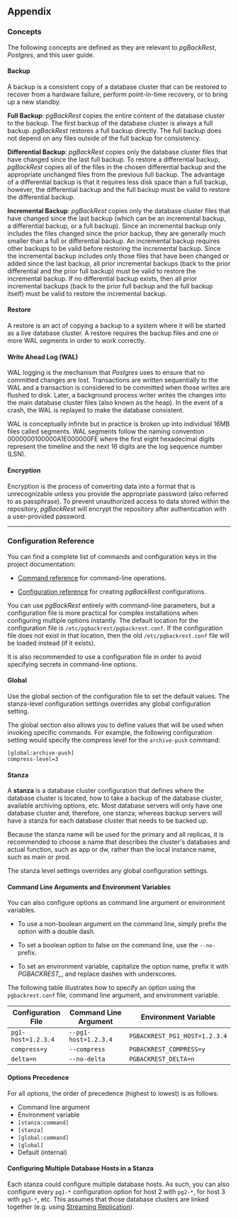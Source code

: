 ## Appendix

### Concepts

The following concepts are defined as they are relevant to _pgBackRest_, _Postgres_, and this user guide.

#### Backup

A backup is a consistent copy of a database cluster that can be restored to recover from a hardware failure, perform point-in-time recovery, or to bring up a new standby.

**Full Backup**: _pgBackRest_ copies the entire content of the database cluster to the backup. The first backup of the database cluster is always a full backup. _pgBackRest_ restores a full backup directly. The full backup does not depend on any files outside of the full backup for consistency.

**Differential Backup**: _pgBackRest_ copies only the database cluster files that have changed since the last full backup. To restore a differential backup, _pgBackRest_ copies all of the files in the chosen differential backup and the appropriate unchanged files from the previous full backup. The advantage of a differential backup is that it requires less disk space than a full backup, however, the differential backup and the full backup must be valid to restore the differential backup.

**Incremental Backup**: _pgBackRest_ copies only the database cluster files that have changed since the last backup (which can be an incremental backup, a differential backup, or a full backup). Since an incremental backup only includes the files changed since the prior backup, they are generally much smaller than a full or differential backup. An incremental backup requires other backups to be valid before restoring the incremental backup. Since the incremental backup includes only those files that have been changed or added since the last backup, all prior incremental backups (back to the prior differential and the prior full backup) must be valid to restore the incremental backup. If no differential backup exists, then all prior incremental backups (back to the prior full backup and the full backup itself) must be valid to restore the incremental backup.

#### Restore

A restore is an act of copying a backup to a system where it will be started as a live database cluster. A restore requires the backup files and one or more WAL segments in order to work correctly.

#### Write Ahead Log (WAL)

WAL logging is the mechanism that _Postgres_ uses to ensure that no committed changes are lost. Transactions are written sequentially to the WAL and a transaction is considered to be committed when those writes are flushed to disk. Later, a background process writer writes the changes into the main database cluster files (also known as the heap). In the event of a crash, the WAL is replayed to make the database consistent.

WAL is conceptually infinite but in practice is broken up into individual 16MB files called segments. WAL segments follow the naming convention 0000000100000A1E000000FE where the first eight hexadecimal digits represent the timeline and the next 16 digits are the log sequence number (LSN).

#### Encryption

Encryption is the process of converting data into a format that is unrecognizable unless you provide the appropriate password (also referred to as passphrase). To prevent unauthorized access to data stored within the repository, _pgBackRest_ will encrypt the repository after authentication with a user-provided password.

---

### Configuration Reference

You can find a complete list of commands and configuration keys in the project documentation:

- [Command reference](http://www.pgbackrest.org/command.html) for command-line operations.

- [Configuration reference](http://www.pgbackrest.org/configuration.html) for creating _pgBackRest_ configurations.

You can use _pgBackRest_ entirely with command-line parameters, but a configuration file is more practical for complex installations when configuring multiple options instantly. The default location for the configuration file is `/etc/pgbackrest/pgbackrest.conf`. If the configuration file does not exist in that location, then the old `/etc/pgbackrest.conf` file will be loaded instead (if it exists).

It is also recommended to use a configuration file in order to avoid specifying secrets in command-line options.

#### Global

Use the global section of the configuration file to set the default values. The stanza-level configuration settings overrides any global configuration setting. 

The global section also allows you to define values that will be used when invoking specific commands. For example, the following configuration setting would specify the compress level for the `archive-push` command:

```
[global:archive-push]
compress-level=3
```

#### Stanza

A **stanza** is a database cluster configuration that defines where the database cluster is located, how to take a backup of the database cluster, available archiving options, etc. Most database servers will only have one database cluster and, therefore, one stanza; whereas backup servers will have a stanza for each database cluster that needs to be backed up.

Because the stanza name will be used for the primary and all replicas, it is recommended to choose a name that describes the cluster's databases and actual function, such as app or dw, rather than the local instance name, such as main or prod.

The stanza level settings overrides any global configuration settings.

#### Command Line Arguments and Environment Variables

You can also configure options as command line argument or environment variables.

- To use a non-boolean argument on the command line, simply prefix the option with a double dash.

- To set a boolean option to false on the command line, use the `--no-` prefix.

- To set an environment variable, capitalize the option name, prefix it with *PGBACKREST_*, and replace dashes with underscores.

The following table illustrates how to specify an option using the `pgbackrest.conf` file, command line argument, and environment variable.

| Configuration File        | Command Line Argument | Environment Variable          |
|---------------------------|-----------------------|-------------------------------|
| `pg1-host=1.2.3.4`        | `--pg1-host=1.2.3.4`  | `PGBACKREST_PG1_HOST=1.2.3.4` |
| `compress=y`              | `--compress`          | `PGBACKREST_COMPRESS=y`       |
| `delta=n`                 | `--no-delta`          | `PGBACKREST_DELTA=n`          |

#### Options Precedence

For all options, the order of precedence (highest to lowest) is as follows:

- Command line argument
- Environment variable
- `[stanza:command]`
- `[stanza]`
- `[global:command]`
- `[global]`
- Default (internal)

#### Configuring Multiple Database Hosts in a Stanza

Each stanza could configure multiple database hosts. As such, you can also configure every `pg1-*` configuration option for host 2 with `pg2-*`, for host 3 with `pg3-*`, etc. This assumes that those database clusters are linked together (e.g. using [Streaming Replication](https://www.postgresql.org/docs/current/warm-standby.html#STREAMING-REPLICATION)).
